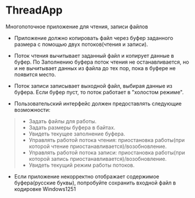 # ThreadApp
Многопоточное приложение для чтения, записи файлов

+ Приложение должно копировать файл через буфер заданного размера с
помощью двух потоков(чтения и записи).

+ Поток чтения вычитывает заданный файл и копирует данные в буфер. По
Заполнению буфера поток чтения не останавливается, но и не вычитывает
данных из файла до тех пор, пока в буфере не появится место.

+ Поток записи записывает выходной файл, выбирая данные из буфера. Если
буфер пуст, то поток работает в "холостом режиме".

+ Пользовательский интерфейс должен предоставлять следующие возможности:
> + Задать файлы для работы.
> + Задать размеры буфера в байтах.
> + Увидеть текущее заполнение буфера.
> + Управлять работой потока чтения: приостановка работы(при которой
чтение приостанавливается)/возобновление.
> + Управлять работой потока записи: приостановка работы(при которой
запись приостанавливается)/возобновление.
> + Увидеть текущий режим работы потоков.

+ Если приложение некорректно отображает содержимое буфера(русские буквы), попробуйте сохранить
входной файл в кодировке Windows1251
